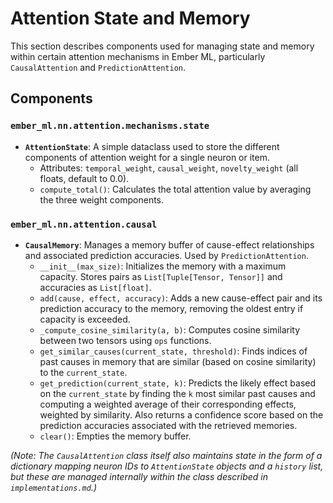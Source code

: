 # Attention State and Memory

This section describes components used for managing state and memory within certain attention mechanisms in Ember ML, particularly `CausalAttention` and `PredictionAttention`.

## Components

### `ember_ml.nn.attention.mechanisms.state`

*   **`AttentionState`**: A simple dataclass used to store the different components of attention weight for a single neuron or item.
    *   Attributes: `temporal_weight`, `causal_weight`, `novelty_weight` (all floats, default to 0.0).
    *   `compute_total()`: Calculates the total attention value by averaging the three weight components.

### `ember_ml.nn.attention.causal`

*   **`CausalMemory`**: Manages a memory buffer of cause-effect relationships and associated prediction accuracies. Used by `PredictionAttention`.
    *   `__init__(max_size)`: Initializes the memory with a maximum capacity. Stores pairs as `List[Tuple[Tensor, Tensor]]` and accuracies as `List[float]`.
    *   `add(cause, effect, accuracy)`: Adds a new cause-effect pair and its prediction accuracy to the memory, removing the oldest entry if capacity is exceeded.
    *   `_compute_cosine_similarity(a, b)`: Computes cosine similarity between two tensors using `ops` functions.
    *   `get_similar_causes(current_state, threshold)`: Finds indices of past causes in memory that are similar (based on cosine similarity) to the `current_state`.
    *   `get_prediction(current_state, k)`: Predicts the likely effect based on the `current_state` by finding the `k` most similar past causes and computing a weighted average of their corresponding effects, weighted by similarity. Also returns a confidence score based on the prediction accuracies associated with the retrieved memories.
    *   `clear()`: Empties the memory buffer.

*(Note: The `CausalAttention` class itself also maintains state in the form of a dictionary mapping neuron IDs to `AttentionState` objects and a `history` list, but these are managed internally within the class described in `implementations.md`.)*